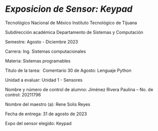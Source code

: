 # _Exposicion de Sensor: Keypad_

Tecnológico​ ​Nacional​ ​de​ ​México
Instituto Tecnológico de Tijuana

Subdirección académica
Departamento de Sistemas y Computación

Semestre:
Agosto - Diciembre 2023

Carrera:
Ing. Sistemas computacionales

Materia:
Sistemas programables

Título de la tarea:​ ​
Comentario 30 de Agosto: Lenguaje Python

Unidad a evaluar:​
​Unidad 1 - Sensores

Nombre y número de control de alumno:
 Jiménez Rivera Paulina – No. de control: 20211796

Nombre del maestro (a):
Rene Solis Reyes

Fecha de entrega:
31 de agosto de 2023

Expo del sensor elegido: Keypad
